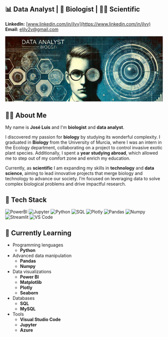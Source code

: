 ## 📊 **Data Analyst** | 🧬 **Biologist** | 🧑‍🔬 **Scientific**
**LinkedIn:** [www.linkedin.com/in/jlvv](https://www.linkedin.com/in/jlvv)  
**Email:** [eljlv2v@gmail.com](mailto:eljlv2v@gmail.com)

![cover](cover.png)

## 👩‍💻 About Me
My name is **José Luis** and I'm **biologist** and **data analyst**.

I discovered my passion for **biology** by studying its wonderful complexity. I graduated in **Biology** from the University of Murcia, where I was an intern in the Ecology department, collaborating on a project to control invasive exotic plant species. Additionally, I spent a **year studying abroad**, which allowed me to step out of my comfort zone and enrich my education.

Currently, as **scientific** I am expanding my skills in **technology** and **data science**, aiming to lead innovative projects that merge biology and technology to advance our society. I’m focused on leveraging data to solve complex biological problems and drive impactful research.

## 🚀 Tech Stack <br>
![PowerBI](https://img.shields.io/badge/PowerBI-F2C811?style=for-the-badge&logo=Power%20BI&logoColor=white)
![Jupyter](https://img.shields.io/badge/Jupyter-F37626.svg?&style=for-the-badge&logo=Jupyter&logoColor=white)
![Python](https://img.shields.io/badge/Python-14354C?style=for-the-badge&logo=python&logoColor=white)
![SQL](https://img.shields.io/badge/MySQL-005C84?style=for-the-badge&logo=mysql&logoColor=white)
![Plotly](https://img.shields.io/badge/Plotly-3F4F75.svg?style=for-the-badge&logo=Plotly&logoColor=white)
![Pandas](https://img.shields.io/badge/pandas-150458.svg?style=for-the-badge&logo=pandas&logoColor=white)
![Numpy](https://img.shields.io/badge/NumPy-013243.svg?style=for-the-badge&logo=NumPy&logoColor=white)
![Streamlit](https://img.shields.io/badge/Streamlit-FF4B4B.svg?style=for-the-badge&logo=Streamlit&logoColor=white)
![VS Code](https://img.shields.io/badge/Visual_Studio_Code-0078D4?style=for-the-badge&logo=visual%20studio%20code&logoColor=white)

## 📖 Currently Learning <br>
- Programming lenguages
  - **Python** 
- Advanced data manipulation
  - **Pandas**
  - **Numpy**
- Data visualizations
  - **Power BI**
  - **Matplotlib**
  - **Plotly**
  - **Seaborn**
- Databases
  - **SQL**
  - **MySQL**
- Tools
  - **Visual Studio Code**
  - **Jupyter**
  - **Azure**
